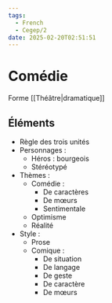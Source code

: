 ```yaml
---
tags:
  - French
  - Cegep/2
date: 2025-02-20T02:51:51
---
```


# Comédie

Forme [[Théâtre|dramatique]]

## Éléments

- Règle des trois unités
- Personnages :
	- Héros : bourgeois
	- Stéréotypé
- Thèmes :
	- Comédie :
		- De caractères
		- De mœurs
		- Sentimentale
	- Optimisme
	- Réalité
- Style :
	- Prose
	- Comique :
		- De situation
		- De langage
		- De geste
		- De caractère
		- De mœurs
